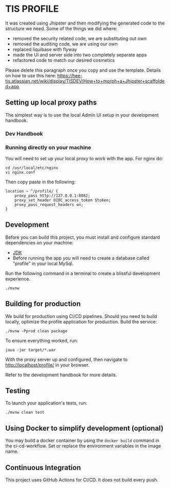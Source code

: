 # TIS PROFILE

It was created using Jhipster and then modifying the generated code to the structure we need. 
Some of the things we did where:

- removed the security related code, we are substituting out own
- removed the auditing code, we are using our own
- replaced liquibase with flyway
- made the UI and server side into two completely separate apps
- refactored code to match our desired cosmetics

Please delete this paragraph once you copy and use the template. 
Details on how to use this here: https://hee-tis.atlassian.net/wiki/display/TISDEV/How+to+morph+a+Jhipster+scaffolded+app

## Setting up local proxy paths

The simplest way is to use the local Admin UI setup in your development handbook.

### Dev Handbook


### Running directly on your machine
You will need to set up your local proxy to work with the app. For nginx do:

    cd /usr/local/etc/nginx
    vi nginx.conf 

Then copy paste in the following:

    location ~ ^/profile/ {
        proxy_pass http://127.0.0.1:8082;
        proxy_set_header OIDC_access_token $token;
        proxy_pass_request_headers on;
    }

## Development

Before you can build this project, you must install and configure standard dependencies on your machine:

- [JDK]
- Before running the app you will need to create a database called "profile" in your local MySql.

Run the following command in a terminal to create a blissful development experience.

    ./mvnw

## Building for production

We build for production using CI/CD pipelines.
Should you need to build locally, optimize the profile application for production.
Build the service:

    ./mvnw -Pprod clean package

To ensure everything worked, run:

    java -jar target/*.war

With the proxy server up and configured, then navigate to [http://localhost/profile/](http://localhost/profile/) in your browser.

Refer to the development handbook for more details.

## Testing

To launch your application's tests, run:

    ./mvnw clean test

## Using Docker to simplify development (optional)

You may build a docker container by using the `docker build` command in the ci-cd-workflow.
Set or replace the environment variables in the image name. 

## Continuous Integration

This project uses GitHub Actions for CI/CD.  It does not build every push.

[JDK]: https://adoptium.net/en-GB/temurin/releases/?version=11